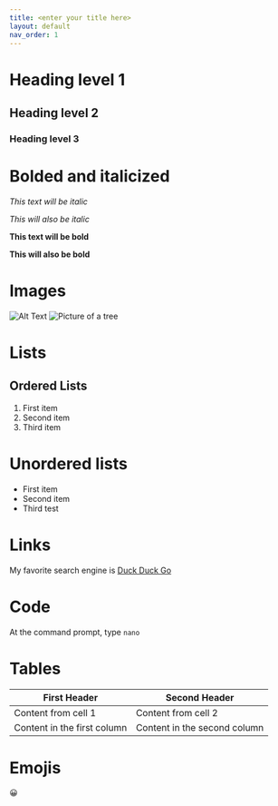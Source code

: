```yaml
---
title: <enter your title here>
layout: default
nav_order: 1
---
```

  
  # Heading level 1
	
  ## Heading level 2
	
  ### Heading level 3
  
  # Bolded and italicized
  *This text will be italic*
	
  _This will also be italic_
	
  **This text will be bold**
	
  __This will also be bold__
  
  # Images
  
  ![Alt Text](url)
  ![Picture of a tree](https://media.istockphoto.com/photos/single-tree-with-clipping-path-and-alpha-channel-picture-id1147108546?k=6&m=1147108546&s=612x612&w=0&h=NyuGEept3ua05KLTqJaoqPyCIGD9vI_NQhFsuhBArIY=)
  
  # Lists
  ## Ordered Lists
  1. First item
  2. Second item
  3. Third item
  
  # Unordered lists
  - First item
  - Second item
  - Third test

  # Links
  My favorite search engine is [Duck Duck Go](https://duckduckgo.com)
  
  # Code
  At the command prompt, type `nano`
  
  # Tables
  First Header | Second Header
------------ | -------------
Content from cell 1 | Content from cell 2
Content in the first column | Content in the second column
  
  # Emojis
  :grinning:
  
